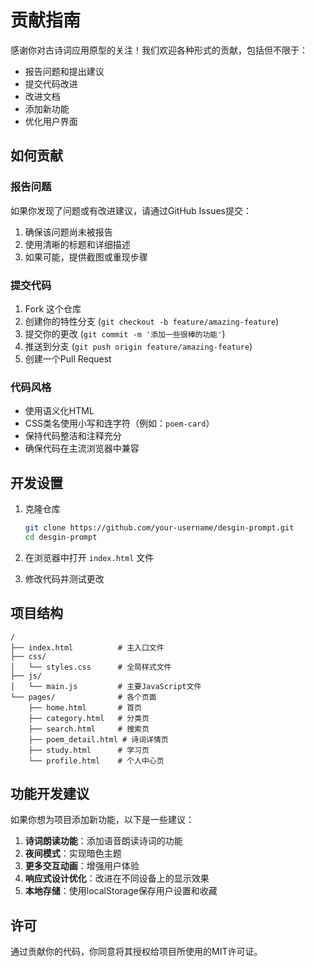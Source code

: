 # 贡献指南

感谢你对古诗词应用原型的关注！我们欢迎各种形式的贡献，包括但不限于：

- 报告问题和提出建议
- 提交代码改进
- 改进文档
- 添加新功能
- 优化用户界面

## 如何贡献

### 报告问题

如果你发现了问题或有改进建议，请通过GitHub Issues提交：

1. 确保该问题尚未被报告
2. 使用清晰的标题和详细描述
3. 如果可能，提供截图或重现步骤

### 提交代码

1. Fork 这个仓库
2. 创建你的特性分支 (`git checkout -b feature/amazing-feature`)
3. 提交你的更改 (`git commit -m '添加一些很棒的功能'`)
4. 推送到分支 (`git push origin feature/amazing-feature`)
5. 创建一个Pull Request

### 代码风格

- 使用语义化HTML
- CSS类名使用小写和连字符（例如：`poem-card`）
- 保持代码整洁和注释充分
- 确保代码在主流浏览器中兼容

## 开发设置

1. 克隆仓库
   ```bash
   git clone https://github.com/your-username/desgin-prompt.git
   cd desgin-prompt
   ```

2. 在浏览器中打开 `index.html` 文件

3. 修改代码并测试更改

## 项目结构

```
/
├── index.html          # 主入口文件
├── css/
│   └── styles.css      # 全局样式文件
├── js/
│   └── main.js         # 主要JavaScript文件
└── pages/              # 各个页面
    ├── home.html       # 首页
    ├── category.html   # 分类页
    ├── search.html     # 搜索页
    ├── poem_detail.html # 诗词详情页
    ├── study.html      # 学习页
    └── profile.html    # 个人中心页
```

## 功能开发建议

如果你想为项目添加新功能，以下是一些建议：

1. **诗词朗读功能**：添加语音朗读诗词的功能
2. **夜间模式**：实现暗色主题
3. **更多交互动画**：增强用户体验
4. **响应式设计优化**：改进在不同设备上的显示效果
5. **本地存储**：使用localStorage保存用户设置和收藏

## 许可

通过贡献你的代码，你同意将其授权给项目所使用的MIT许可证。 